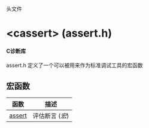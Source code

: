头文件

# \<cassert\> (assert.h)

#### C诊断库

assert.h 定义了一个可以被用来作为标准调试工具的宏函数


## 宏函数

函数                 | 描述
-------------------- | ---------------
[assert](assert.md)  | 评估断言 (_宏_)

